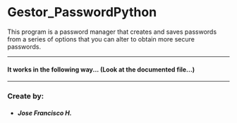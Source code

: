 # Gestor_PasswordPython
This program is a password manager that creates and saves passwords from a series of options that you can alter to obtain more secure passwords.

---

#### It works in the following way... (Look at the documented file...)

---

### Create by:
+ ##### Jose Francisco H.


